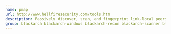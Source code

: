 ```yaml
---
name: pmap
url: http://www.hellfiresecurity.com/tools.htm
description: Passively discover, scan, and fingerprint link-local peers by the background noise they generate (i.
group: blackarch blackarch-windows blackarch-recon blackarch-scanner blackarch-fingerprint
---
```

